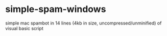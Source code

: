 simple-spam-windows
===================

simple mac spambot in 14 lines (4kb in size, uncompressed/unminified) of visual basic script
